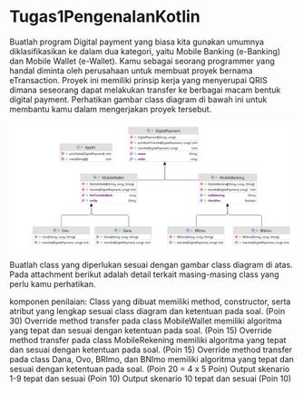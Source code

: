 # Tugas1PengenalanKotlin
Buatlah program Digital payment yang biasa kita gunakan umumnya diklasifikasikan ke dalam dua kategori, yaitu Mobile Banking (e-Banking) dan Mobile Wallet (e-Wallet). Kamu sebagai seorang programmer yang handal diminta oleh perusahaan untuk membuat proyek bernama eTransaction. Proyek ini memiliki prinsip kerja yang menyerupai QRIS dimana seseorang dapat melakukan transfer ke berbagai macam bentuk digital payment. Perhatikan gambar class diagram di bawah ini untuk membantu kamu dalam mengerjakan proyek tersebut.

![alt text](https://github.com/UKDW-PemrogAndroid/Tugas1PengenalanKotlin/blob/main/ETransaction.png)

Buatlah class yang diperlukan sesuai dengan gambar class diagram di atas. Pada attachment berikut adalah detail terkait masing-masing class yang perlu kamu perhatikan.

komponen penilaian:
Class yang dibuat memiliki method, constructor, serta atribut yang lengkap sesuai class diagram dan ketentuan pada soal. (Poin 30)
Override method transfer pada class MobileWallet memiliki algoritma yang tepat dan sesuai dengan ketentuan pada soal. (Poin 15)
Override method transfer pada class MobileRekening memiliki algoritma yang tepat dan sesuai dengan ketentuan pada soal. (Poin 15)
Override method transfer pada class Dana, Ovo, BRImo, dan BNImo memiliki algoritma yang tepat dan sesuai dengan ketentuan pada soal. (Poin 20 = 4 x 5 Poin)
Output skenario 1-9 tepat dan sesuai (Poin 10)
Output skenario 10 tepat dan sesuai (Poin 10)
